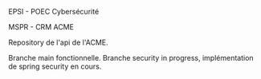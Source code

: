 EPSI - POEC Cybersécurité

MSPR - CRM ACME

Repository de l'api de l'ACME.

Branche main fonctionnelle.
Branche security in progress, implémentation de spring security en cours.
